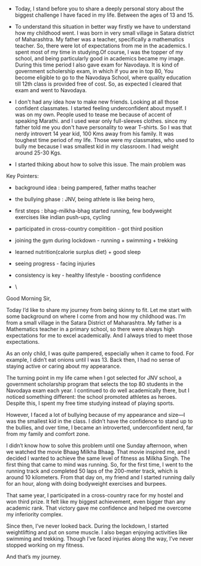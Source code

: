 - Today, I stand before you to share a deeply personal story about the biggest challenge I have faced in my life. Between the ages of 13 and 15.

- To understand this situation in better way firstly we have to understand how my childhood went. I was born in very small village in Satara district of Maharashtra. My father was a teacher, specifically a mathematics teacher. So, there were lot of expectations from me in the academics. I spent most of my time in studying.Of course, I was the topper of my school, and being particularly good in academics became my image. During this time period I also gave exam for Navodaya. It is kind of government scholership exam, in which if you are in top 80, You become eligible to go to the Navodaya School, where quality education till 12th class is provided free of cost. So, as expected I cleared that exam and went to Navodaya.

- I don't had any idea how to make new friends. Looking at all those confident classmates. I started feeling underconfident about myself. I was on my own. People used to tease me because of accent of speaking Marathi. and I used wear only full-sleeves clothes. since my father told me you don't have personality to wear T-shirts. So I was that nerdy introvert 14 year kid, 100 Kms away from his family. It was toughest time period of my life. Those were my classmates, who used to bully me because I was smallest kid in my classroom. I had weight around 25-30 Kgs.

- I started thiking about how to solve this issue. The main problem was





Key Pointers:
- background idea : being pampered, father maths teacher
- the bullying phase : JNV, being athlete is like being hero, 
- first steps : bhag-milkha-bhag started running, few bodyweight exercises like indian push-ups, cycling
- participated in cross-country compitition - got third position
- joining the gym during lockdown - running + swimming + trekking
- learned nutrition(calorie surplus diet) + good sleep
- seeing progress - facing injuries
- consistency is key - healthy lifestyle - boosting confidence

- \



Good Morning Sir,
 
Today I’d like to share my journey from being skinny to fit. Let me start with some background on where I come from and how my childhood was. I’m from a small village in the Satara District of Maharashtra. My father is a Mathematics teacher in a primary school, so there were always high expectations for me to excel academically. And I always tried to meet those expectations.
 
As an only child, I was quite pampered, especially when it came to food. For example, I didn’t eat onions until I was 13. Back then, I had no sense of staying active or caring about my appearance.
 
The turning point in my life came when I got selected for JNV school, a government scholarship program that selects the top 80 students in the Navodaya exam each year. I continued to do well academically there, but I noticed something different: the school promoted athletes as heroes. Despite this, I spent my free time studying instead of playing sports.
 
However, I faced a lot of bullying because of my appearance and size—I was the smallest kid in the class. I didn’t have the confidence to stand up to the bullies, and over time, I became an introverted, underconfident nerd, far from my family and comfort zone.
 
I didn’t know how to solve this problem until one Sunday afternoon, when we watched the movie Bhaag Milkha Bhaag. That movie inspired me, and I decided I wanted to achieve the same level of fitness as Milkha Singh. The first thing that came to mind was running. So, for the first time, I went to the running track and completed 50 laps of the 200-meter track, which is around 10 kilometers. From that day on, my friend and I started running daily for an hour, along with doing bodyweight exercises and burpees.
 
That same year, I participated in a cross-country race for my hostel and won third prize. It felt like my biggest achievement, even bigger than any academic rank. That victory gave me confidence and helped me overcome my inferiority complex.
 
Since then, I’ve never looked back. During the lockdown, I started weightlifting and put on some muscle. I also began enjoying activities like swimming and trekking. Though I’ve faced injuries along the way, I’ve never stopped working on my fitness.
 
And that’s my journey.
 



